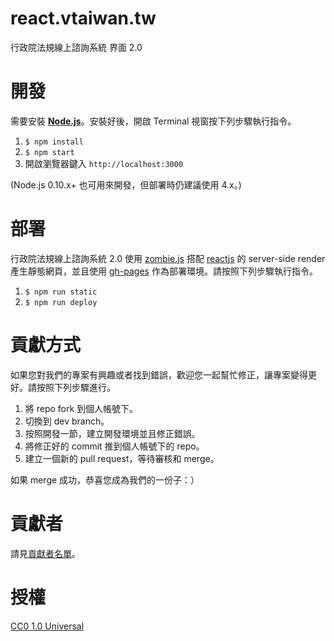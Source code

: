 # react.vtaiwan.tw

行政院法規線上諮詢系統 界面 2.0

# 開發

需要安裝 [__Node.js__](https://nodejs.org/)。安裝好後，開啟 Terminal 視窗按下列步驟執行指令。

1. `$ npm install`
2. `$ npm start`
3. 開啟瀏覽器鍵入 `http://localhost:3000`

(Node.js 0.10.x+ 也可用來開發，但部署時仍建議使用 4.x。)

# 部署

行政院法規線上諮詢系統 2.0 使用 [zombie.js](http://zombie.js.org/) 搭配 [reactjs](https://facebook.github.io/react/) 的 server-side render 產生靜態網頁，並且使用 [gh-pages](https://pages.github.com/) 作為部署環境。請按照下列步驟執行指令。

1. `$ npm run static`
2. `$ npm run deploy`

# 貢獻方式

如果您對我們的專案有興趣或者找到錯誤，歡迎您一起幫忙修正，讓專案變得更好。請按照下列步驟進行。

1. 將 repo fork 到個人帳號下。
2. 切換到 dev branch。
3. 按照開發一節，建立開發環境並且修正錯誤。
4. 將修正好的 commit 推到個人帳號下的 repo。
5. 建立一個新的 pull request，等待審核和 merge。

如果 merge 成功，恭喜您成為我們的一份子：）

# 貢獻者

請見[貢獻者名單](https://github.com/g0v/react.vtaiwan.tw/graphs/contributors)。

# 授權

[CC0 1.0 Universal](LICENSE)
